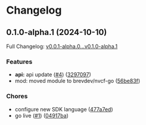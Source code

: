 # Changelog

## 0.1.0-alpha.1 (2024-10-10)

Full Changelog: [v0.0.1-alpha.0...v0.1.0-alpha.1](https://github.com/brevdev/nvcf-go/compare/v0.0.1-alpha.0...v0.1.0-alpha.1)

### Features

* **api:** api update ([#4](https://github.com/brevdev/nvcf-go/issues/4)) ([3297097](https://github.com/brevdev/nvcf-go/commit/3297097de4179b1d97768f9c16966108bba2bfdf))
* mod: moved module to brevdev/nvcf-go ([56be83f](https://github.com/brevdev/nvcf-go/commit/56be83ffed34b856601b8db65ab4bd6a9ffc8779))


### Chores

* configure new SDK language ([477a7ed](https://github.com/brevdev/nvcf-go/commit/477a7edbcfd5f24b17b5f6475fa35eb4d0eef93d))
* go live ([#1](https://github.com/brevdev/nvcf-go/issues/1)) ([04917ba](https://github.com/brevdev/nvcf-go/commit/04917ba1419d6c3d31d3e9edbec3b38a6bd861d8))
